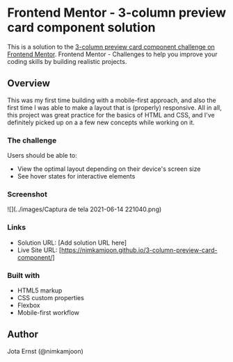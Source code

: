 # Frontend Mentor - 3-column preview card component solution

This is a solution to the [3-column preview card component challenge on Frontend Mentor](https://www.frontendmentor.io/challenges/3column-preview-card-component-pH92eAR2-). Frontend Mentor - Challenges to help you improve your coding skills by building realistic projects. 

## Overview

This was my first time building with a mobile-first approach, and also the first time I was able to make a layout that is (properly) responsive. All in all, this project was great practice for the basics of HTML and CSS, and I've definitely picked up on a a few new concepts while working on it. 

### The challenge

Users should be able to:

- View the optimal layout depending on their device's screen size
- See hover states for interactive elements

### Screenshot

![](../images/Captura de tela 2021-06-14 221040.png)

### Links

- Solution URL: [Add solution URL here]
- Live Site URL: [https://nimkamjoon.github.io/3-column-preview-card-component/]

### Built with

- HTML5 markup
- CSS custom properties
- Flexbox
- Mobile-first workflow

## Author

Jota Ernst (@nimkamjoon)